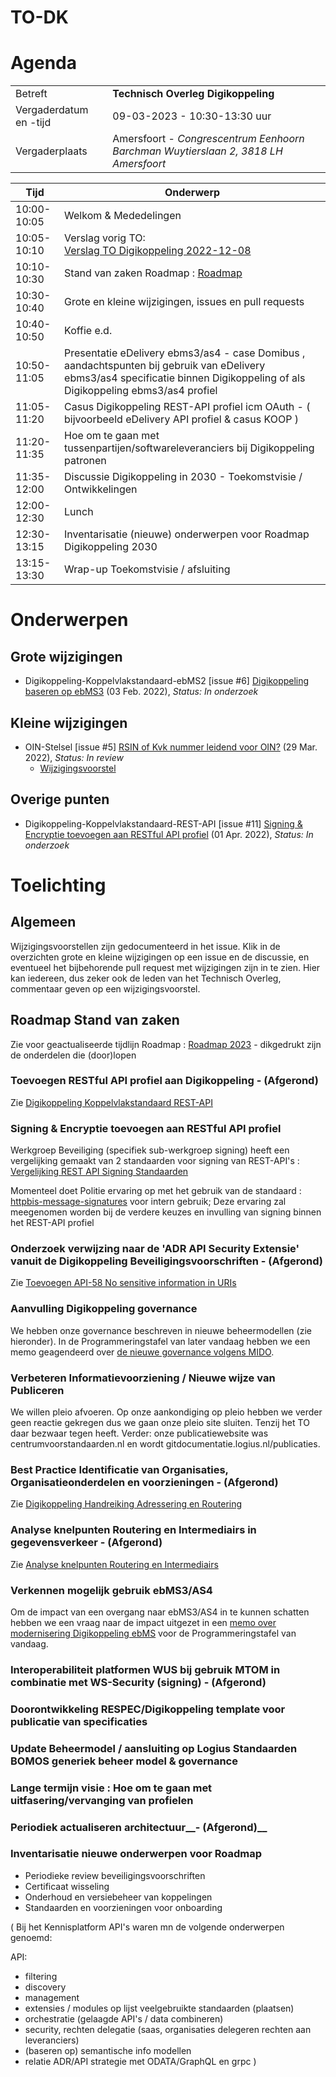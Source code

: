 # TO-DK

# Agenda

|  |   |
|------------------------|-------------------------------------|
| Betreft  | **Technisch Overleg Digikoppeling** |
| Vergaderdatum en -tijd | 09-03-2023 - 10:30-13:30 uur  |
| Vergaderplaats  | Amersfoort - _Congrescentrum Eenhoorn Barchman Wuytierslaan 2, 3818 LH Amersfoort_ |


| Tijd | Onderwerp |
| --- | --- |
| 10:00-10:05 | Welkom & Mededelingen        |    
| 10:05-10:10 | Verslag vorig TO:<br> [Verslag TO Digikoppeling 2022-12-08](https://github.com/Logius-standaarden/Overleg/blob/main/Digikoppeling/2022-12-08/Verslag.md) |   
| 10:10-10:30 | Stand van zaken Roadmap : [Roadmap](https://github.com/Logius-standaarden/Digikoppeling-Algemeen/blob/roadmap_2023/Digikoppeling_Roadmap_2022_2023.md) |
| 10:30-10:40 | Grote en kleine wijzigingen, issues en pull requests   | 
| 10:40-10:50 | Koffie e.d. | 
| 10:50-11:05 |  Presentatie eDelivery ebms3/as4 - case Domibus , aandachtspunten bij gebruik van eDelivery ebms3/as4 specificatie binnen Digikoppeling of als Digikoppeling ebms3/as4 profiel |
| 11:05-11:20 | Casus Digikoppeling REST-API profiel icm OAuth - ( bijvoorbeeld eDelivery API profiel & casus KOOP ) |
| 11:20-11:35 | Hoe om te gaan met tussenpartijen/softwareleveranciers bij Digikoppeling patronen |
| 11:35-12:00 | Discussie Digikoppeling in 2030 - Toekomstvisie / Ontwikkelingen |
| 12:00-12:30 | Lunch |
| 12:30-13:15 | Inventarisatie (nieuwe) onderwerpen voor Roadmap Digikoppeling 2030 |
| 13:15-13:30 | Wrap-up Toekomstvisie / afsluiting |

# Onderwerpen

## Grote wijzigingen
* Digikoppeling-Koppelvlakstandaard-ebMS2 [issue #6] [Digikoppeling baseren op ebMS3](https://github.com/Logius-standaarden/Digikoppeling-Koppelvlakstandaard-ebMS2/issues/6) (03 Feb. 2022), _Status: In onderzoek_

## Kleine wijzigingen
* OIN-Stelsel [issue #5] [RSIN of Kvk nummer leidend voor OIN?](https://github.com/Logius-standaarden/OIN-Stelsel/issues/5) (29 Mar. 2022), _Status: In review_
  * [Wijzigingsvoorstel](https://github.com//Logius-standaarden/OIN-Stelsel/pull/7/files)

## Overige punten
* Digikoppeling-Koppelvlakstandaard-REST-API [issue #11] [Signing & Encryptie toevoegen aan RESTful API profiel](https://github.com/Logius-standaarden/Digikoppeling-Koppelvlakstandaard-REST-API/issues/11) (01 Apr. 2022), _Status: In onderzoek_

# Toelichting



## Algemeen

Wijzigingsvoorstellen zijn gedocumenteerd in het issue. Klik in de overzichten grote en kleine wijzigingen op een issue en de discussie, en eventueel het bijbehorende pull request met wijzigingen zijn in te zien. Hier kan iedereen, dus zeker ook de leden van het Technisch Overleg, commentaar geven op een wijzigingsvoorstel.

## Roadmap Stand van zaken

Zie voor geactualiseerde tijdlijn Roadmap : [Roadmap 2023](https://github.com/Logius-standaarden/Digikoppeling-Algemeen/blob/roadmap_2023/Digikoppeling_Roadmap_2022_2023.md#tijdlijn-roadmap-digikoppeling-standaarden) - dikgedrukt zijn de onderdelen die (door)lopen

### Toevoegen RESTful API profiel aan Digikoppeling	__- (Afgerond)__

Zie [Digikoppeling Koppelvlakstandaard REST-API](https://publicatie.centrumvoorstandaarden.nl/dk/restapi/)

### Signing & Encryptie toevoegen aan RESTful API profiel	

Werkgroep Beveiliging (specifiek sub-werkgroep signing) heeft een vergelijking gemaakt van 2 standaarden voor signing van REST-API's :
[Vergelijking REST API Signing Standaarden](https://geonovum.github.io/KP-APIs/publicaties/REST_API_Signing_Standaarden)

Momenteel doet Politie ervaring op met het gebruik van de standaard : [httpbis-message-signatures](https://datatracker.ietf.org/doc/draft-ietf-httpbis-message-signatures/) voor intern gebruik;
Deze ervaring zal meegenomen worden bij de verdere keuzes en invulling van signing binnen het REST-API profiel
 
### Onderzoek verwijzing naar de 'ADR API Security Extensie' vanuit de Digikoppeling Beveiligingsvoorschriften	__- (Afgerond)__

Zie [Toevoegen API-58 No sensitive information in URIs](https://github.com/Logius-standaarden/Digikoppeling-Koppelvlakstandaard-REST-API/issues/15)

### Aanvulling Digikoppeling governance

We hebben onze governance beschreven in nieuwe beheermodellen (zie hieronder). In de Programmeringstafel van later vandaag hebben we een memo geagendeerd over [de nieuwe governance volgens MIDO](Memo%20Governance%20Logius%20Standaarden.pdf).

### Verbeteren Informatievoorziening / Nieuwe wijze van Publiceren

We willen pleio afvoeren. Op onze aankondiging op pleio hebben we verder geen reactie gekregen dus we gaan onze pleio site sluiten. Tenzij het TO daar bezwaar tegen heeft. Verder: onze publicatiewebsite was centrumvoorstandaarden.nl en wordt gitdocumentatie.logius.nl/publicaties.

### Best Practice Identificatie van Organisaties, Organisatieonderdelen en voorzieningen	__- (Afgerond)__

Zie [Digikoppeling Handreiking Adressering en Routering](https://publicatie.centrumvoorstandaarden.nl/dk/bpadres/)

### Analyse knelpunten Routering en Intermediairs in gegevensverkeer __- (Afgerond)__

Zie [Analyse knelpunten Routering en Intermediairs](https://github.com/Logius-standaarden/Digikoppeling-Handreiking-Adressering-en-Routering/blob/main/documenten/Analyse_knelpunten_Routering_Intermediairs.md)

### Verkennen mogelijk gebruik ebMS3/AS4	

Om de impact van een overgang naar ebMS3/AS4 in te kunnen schatten hebben we een vraag naar de impact uitgezet in een [memo over modernisering Digikoppeling ebMS](Memo%20Modernisering%20Digikoppeling%20ebMS.pdf) voor de Programmeringstafel van vandaag. 

### Interoperabiliteit platformen WUS bij gebruik MTOM in combinatie met WS-Security (signing) __- (Afgerond)__

### Doorontwikkeling RESPEC/Digikoppeling template voor publicatie van specificaties	

### Update Beheermodel / aansluiting op Logius Standaarden BOMOS generiek beheer model & governance			

### Lange termijn visie : Hoe om te gaan met uitfasering/vervanging van profielen			

### Periodiek actualiseren architectuur__- (Afgerond)__



### Inventarisatie nieuwe onderwerpen voor Roadmap

* Periodieke review beveiligingsvoorschriften
* Certificaat wisseling
* Onderhoud en versiebeheer van koppelingen
* Standaarden en voorzieningen voor onboarding

(
Bij het Kennisplatform API's waren mn de volgende onderwerpen genoemd:

API:

- filtering
- discovery
- management
- extensies / modules op lijst veelgebruikte standaarden (plaatsen)
- orchestratie (gelaagde API's / data combineren)
- security, rechten delegatie (saas, organisaties delegeren rechten aan leveranciers)
- (baseren op) semantische info modellen
- relatie ADR/API strategie met ODATA/GraphQL en grpc
)
